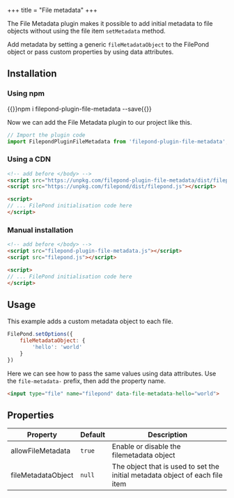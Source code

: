+++
title = "File metadata"
+++

The File Metadata plugin makes it possible to add initial metadata to file objects without using the file item `setMetadata` method.

Add metadata by setting a generic `fileMetadataObject` to the FilePond object or pass custom properties by using data attributes.


## Installation

### Using npm

{{<cmd>}}npm i filepond-plugin-file-metadata --save{{</cmd>}}

Now we can add the File Metadata plugin to our project like this.

```js
// Import the plugin code
import FilepondPluginFileMetadata from 'filepond-plugin-file-metadata';
```


### Using a CDN

```html
<!-- add before </body> -->
<script src="https://unpkg.com/filepond-plugin-file-metadata/dist/filepond-plugin-file-metadata.js"></script>
<script src="https://unpkg.com/filepond/dist/filepond.js"></script>

<script>
// ... FilePond initialisation code here
</script>
```

### Manual installation

```html
<!-- add before </body> -->
<script src="filepond-plugin-file-metadata.js"></script>
<script src="filepond.js"></script>

<script>
// ... FilePond initialisation code here
</script>
```

## Usage

This example adds a custom metadata object to each file.

```js
FilePond.setOptions({
    fileMetadataObject: {
        'hello': 'world'
    }
})
```

Here we can see how to pass the same values using data attributes. Use the `file-metadata-` prefix, then add the property name.

```html
<input type="file" name="filepond" data-file-metadata-hello="world">
```


## Properties

Property | Default | Description
---------|---------|---------
allowFileMetadata | `true` | Enable or disable the filemetadata object
fileMetadataObject | `null` | The object that is used to set the initial metadata object of each file item
